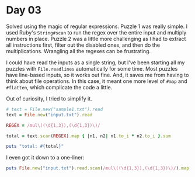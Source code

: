 # Day 03

Solved using the magic of regular expressions.  Puzzle 1 was really simple.  I
used Ruby's `String#scan` to run the regex over the entire input and multiply
numbers in place.  Puzzle 2 was a little more challenging as I had to extract
all instructions first, filter out the disabled ones, and then do the
multiplications.  Wrangling all the regexes can be frustrating.

I could have read the inputs as a single string, but I've been starting all my
puzzles with `File.readlines` automatically for some time.  Most puzzles have
line-based inputs, so it works out fine.  And, it saves me from having to think
about file operations.  In this case, it meant one more level of `#map` and
`#flatten`, which complicate the code a little.

Out of curiosity, I tried to simplify it.

```ruby
# text = File.new("sample1.txt").read
text = File.new("input.txt").read

REGEX = /mul\((\d{1,3}),(\d{1,3})\)/

total = text.scan(REGEX).map { |n1, n2| n1.to_i * n2.to_i }.sum

puts "total: #{total}"
```

I even got it down to a one-liner:

```ruby
puts File.new("input.txt").read.scan(/mul\((\d{1,3}),(\d{1,3})\)/).map { |n1, n2| n1.to_i * n2.to_i }.sum
```
